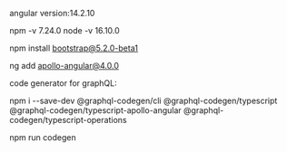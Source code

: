 angular version:14.2.10

npm -v 7.24.0
node -v 16.10.0

npm install bootstrap@5.2.0-beta1

ng add apollo-angular@4.0.0

code generator for graphQL:

npm i --save-dev @graphql-codegen/cli @graphql-codegen/typescript @graphql-codegen/typescript-apollo-angular @graphql-codegen/typescript-operations

npm run codegen



